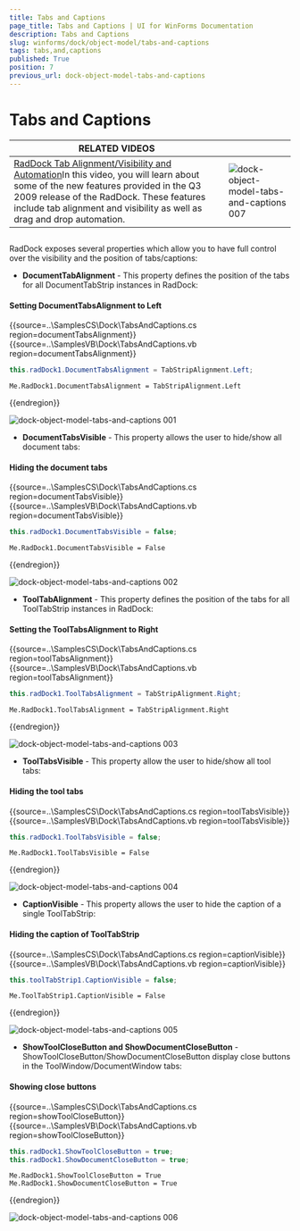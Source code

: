 ```yaml
---
title: Tabs and Captions
page_title: Tabs and Captions | UI for WinForms Documentation
description: Tabs and Captions
slug: winforms/dock/object-model/tabs-and-captions
tags: tabs,and,captions
published: True
position: 7
previous_url: dock-object-model-tabs-and-captions
---
```


# Tabs and Captions
 

| RELATED VIDEOS |  |
| ------ | ------ |
|[RadDock Tab Alignment/Visibility and Automation](http://tv.telerik.com/watch/winforms/raddock/raddock-tab-alignmentvisibility-automation)In this video, you will learn about some of the new features provided in the Q3 2009 release of the RadDock. These features include tab alignment and visibility as well as drag and drop automation.|![dock-object-model-tabs-and-captions 007](images/dock-object-model-tabs-and-captions007.png)|

## 

RadDock exposes several properties which allow you to have full control over the visibility and the position of tabs/captions:

* __DocumentTabAlignment__ - This property defines the position of the tabs for all DocumentTabStrip instances in RadDock:

#### Setting DocumentTabsAlignment to Left 

{{source=..\SamplesCS\Dock\TabsAndCaptions.cs region=documentTabsAlignment}} 
{{source=..\SamplesVB\Dock\TabsAndCaptions.vb region=documentTabsAlignment}} 

````C#
this.radDock1.DocumentTabsAlignment = TabStripAlignment.Left;

````
````VB.NET
Me.RadDock1.DocumentTabsAlignment = TabStripAlignment.Left

````

{{endregion}} 


![dock-object-model-tabs-and-captions 001](images/dock-object-model-tabs-and-captions001.png)

* __DocumentTabsVisible__ - This property allows the user to hide/show all document tabs:

#### Hiding the document tabs 

{{source=..\SamplesCS\Dock\TabsAndCaptions.cs region=documentTabsVisible}} 
{{source=..\SamplesVB\Dock\TabsAndCaptions.vb region=documentTabsVisible}} 

````C#
this.radDock1.DocumentTabsVisible = false;

````
````VB.NET
Me.RadDock1.DocumentTabsVisible = False

````

{{endregion}} 


![dock-object-model-tabs-and-captions 002](images/dock-object-model-tabs-and-captions002.png)

* __ToolTabAlignment__ - This property defines the position of the tabs for all ToolTabStrip instances in RadDock:

#### Setting the ToolTabsAlignment to Right 

{{source=..\SamplesCS\Dock\TabsAndCaptions.cs region=toolTabsAlignment}} 
{{source=..\SamplesVB\Dock\TabsAndCaptions.vb region=toolTabsAlignment}} 

````C#
this.radDock1.ToolTabsAlignment = TabStripAlignment.Right;

````
````VB.NET
Me.RadDock1.ToolTabsAlignment = TabStripAlignment.Right

````

{{endregion}} 


![dock-object-model-tabs-and-captions 003](images/dock-object-model-tabs-and-captions003.png)

* __ToolTabsVisible__ - This property allow the user to hide/show all tool tabs:

#### Hiding the tool tabs 

{{source=..\SamplesCS\Dock\TabsAndCaptions.cs region=toolTabsVisible}} 
{{source=..\SamplesVB\Dock\TabsAndCaptions.vb region=toolTabsVisible}} 

````C#
this.radDock1.ToolTabsVisible = false;

````
````VB.NET
Me.RadDock1.ToolTabsVisible = False

````

{{endregion}} 


![dock-object-model-tabs-and-captions 004](images/dock-object-model-tabs-and-captions004.png)

* __CaptionVisible__ - This property allows the user to hide the caption of a single ToolTabStrip:

#### Hiding the caption of ToolTabStrip 

{{source=..\SamplesCS\Dock\TabsAndCaptions.cs region=captionVisible}} 
{{source=..\SamplesVB\Dock\TabsAndCaptions.vb region=captionVisible}} 

````C#
this.toolTabStrip1.CaptionVisible = false;

````
````VB.NET
Me.ToolTabStrip1.CaptionVisible = False

````

{{endregion}} 


![dock-object-model-tabs-and-captions 005](images/dock-object-model-tabs-and-captions005.png)

* __ShowToolCloseButton and ShowDocumentCloseButton__ - ShowToolCloseButton/ShowDocumentCloseButton display close buttons in the ToolWindow/DocumentWindow tabs:

#### Showing close buttons 

{{source=..\SamplesCS\Dock\TabsAndCaptions.cs region=showToolCloseButton}} 
{{source=..\SamplesVB\Dock\TabsAndCaptions.vb region=showToolCloseButton}} 

````C#
this.radDock1.ShowToolCloseButton = true;
this.radDock1.ShowDocumentCloseButton = true;

````
````VB.NET
Me.RadDock1.ShowToolCloseButton = True
Me.RadDock1.ShowDocumentCloseButton = True

````

{{endregion}} 


![dock-object-model-tabs-and-captions 006](images/dock-object-model-tabs-and-captions006.png)
